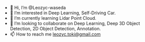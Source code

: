 - 👋 Hi, I’m @Leozyc-waseda
- 👀 I’m interested in Deep Learning, Self-Driving Car.
- 🌱 I’m currently learning Lidar Point Cloud.
- 💞️ I’m looking to collaborate on Deep Learning, Deep 3D Object Detection, 2D Object Detection, Annotation.
- 📫 How to reach me leozyc.toki@gmail.com

<!---
Leozyc-waseda/Leozyc-waseda is a ✨ special ✨ repository because its `README.md` (this file) appears on your GitHub profile.
You can click the Preview link to take a look at your changes.
--->
